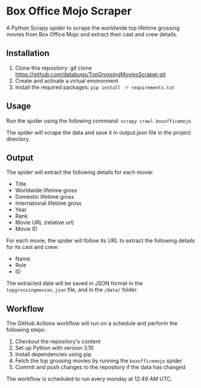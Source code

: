 # Box Office Mojo Scraper
A Python Scrapy spider to scrape the worldwide top lifetime grossing movies from Box Office Mojo and extract their cast and crew details.

## Installation
1. Clone this repository: git clone https://github.com/databugs/TopGrossingMoviesScraper.git
2. Create and activate a virtual environment
3. Install the required packages: ```pip install -r requirements.txt```

## Usage
Run the spider using the following command: 
```scrapy crawl boxofficemojo```

The spider will scrape the data and save it in output.json file in the project directory.

## Output
The spider will extract the following details for each movie:

- Title
- Worldwide lifetime gross
- Domestic lifetime gross
- International lifetime gross
- Year
- Rank
- Movie URL (relative url)
- Movie ID

For each movie, the spider will follow its URL to extract the following details for its cast and crew:

- Name
- Role
- ID

The extracted data will be saved in JSON format in the `topgrossingmovies.json` file, and in the `/data/` folder.

## Workflow
The GitHub Actions workflow will run on a schedule and perform the following steps:

1.  Checkout the repository's content
2.  Set up Python with version 3.10
3.  Install dependencies using pip
4.  Fetch the top grossing movies by running the `boxofficemojo` spider
5.  Commit and push changes to the repository if the data has changed

The workflow is scheduled to run every monday at 12:49 AM UTC.
